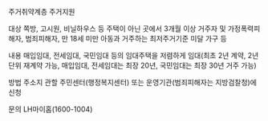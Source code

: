 주거취약계층 주거지원

대상
 쪽방, 고시원, 비닐하우스 등 주택이 아닌 곳에서 3개월 이상 거주자 및 가정폭력피해자, 범죄피해자, 만 18세 미만 아동과 거주하는 최저주거기준 미달 가구 등

내용
 매입임대, 전세임대, 국민임대 등의 임대주택을 저렴하게 임대(최초 2년 계약, 2년 단위 재계약 가능, 매입임대, 전세임대는 최장 20년, 국민임대는 최장 30년 거주 가능)

 방법
주소지 관할 주민센터(행정복지센터) 또는 운영기관(범죄피해자는 지방검찰청)에 신청

 문의
LH마이홈(1600-1004)
